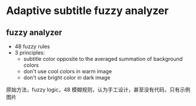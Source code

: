 # Adaptive subtitle fuzzy analyzer
## fuzzy analyzer
* 48 fuzzy rules
* 3 principles:
  * subtitle color opposite to the averaged summation of background colors
  * don't use cool colors in warm image
  * don't use bright color in dark image

原始方法，fuzzy logic，48 模糊规则，认为手工设计，甚至没有代码，只有示例图片